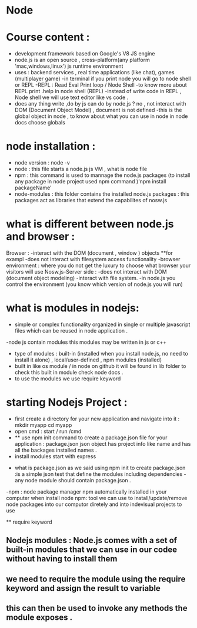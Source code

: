# Node
# Course content : 
- development framework based on Google's V8 JS engine 
- node.js is an open source , cross-platform(any platform 'mac,windows,linux') js runtime environment 
- uses : backend services , real time applications (like chat), games (multiplayer game)
-in terminal if you print node you will go to node shell or REPL 
-REPL : Read Eval Print loop / Node Shell 
-to know more about REPL print .help in node shell (REPL)
-instead of write code in REPL , Node shell we will use text editor like vs code . 
- does any thing write ,do by js can do by node.js ?
no , not interact with DOM (Document Object Model) , document is not defined 
-this is the global object in node , to know about what you can use in node in node docs choose globals 


# node installation : 
- node version : node -v 
- node : this file starts a node.js js VM , what is node file 
- npm : this command is used to mannage the node.js packages (to install any package in node project used npm command )'npm install packageName'
- node-modules : this folder contains the installed node.js packages  : this packages act as libraries that extend the capabilites of nosw.js 

# what is different between node.js and browser : 
 Browser : 
-interact with the DOM (document , window ) objects 
**for exampl
-does not interact with filesystem access functionality 
-browser environment : where you do not get the luxury to choose what browser your visitors will use 
 Nosw.js-Server side :
 -does not interact with DOM (document object modeling)
 -interact with file system.
 -in node.js you control the environment (you know which version of node.js you will run)

# what is modules in nodejs:
- simple or complex functionality organized in single or multiple javascript files which can be reused in node application . 

-node js contain modules this modules may be written in js or c++
- type of modules : built-in (installed when you install node.js, no need to install it alone) , local/user-defined , npm modules (installed)
- built in like os module / in node on github it will be found in lib folder 
to check this built in module check node docs . 
- to use the modules we use require keyword 



 # starting Nodejs Project :
  - first create a directory for your new application and navigate into it :
  mkdir myapp
  cd myapp
  - open cmd : start / run /cmd 
  - ** use npm init command to create a package.json file for your application : package.json json object has project info like name and has all the backages installed names . 
  - install modules  start with express 

* what is package.json 
as we said using npm init to create package.json :is a simple json test that define the modules including dependencies 
-any node module should contain package.json .

-npm : node package manager 
 npm automatically installed in your computer when install node 
npm: tool we can use to install/update/remove node packages into our computor diretely and into indevisual projects to use 




** require keyword
## Nodejs modules  : Node.js comes with a set of built-in modules that we can use in our codee without having to install them 
## we need to require the module using the require keyword and assign the result to variable 
## this can then be used to invoke any methods the module exposes .

